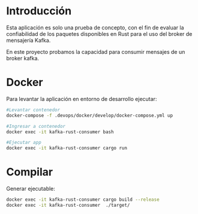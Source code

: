 # Introducción

Esta aplicación es solo una prueba de concepto, con el fin de evaluar la confiabilidad de los paquetes disponibles en Rust 
para el uso del broker de mensajería Kafka.

En este proyecto probamos la capacidad para consumir mensajes de un broker kafka.

# Docker

Para levantar la aplicación en entorno de desarrollo ejecutar:

```bash
#Levantar contenedor
docker-compose -f .devops/docker/develop/docker-compose.yml up

#Ingresar a contenedor
docker exec -it kafka-rust-consumer bash

#Ejecutar app
docker exec -it kafka-rust-consumer cargo run
```

# Compilar

Generar ejecutable:

```bash
docker exec -it kafka-rust-consumer cargo build --release
docker exec -it kafka-rust-consumer  ./target/  
```

